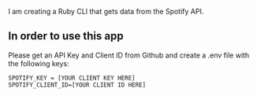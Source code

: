 I am creating a Ruby CLI that gets data from the Spotify API.



## In order to use this app
Please get an API Key and Client ID from Github and create a .env file with the following keys:
```
SPOTIFY_KEY = [YOUR CLIENT KEY HERE]
SPOTIFY_CLIENT_ID=[YOUR CLIENT ID HERE]
```